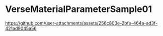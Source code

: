 # VerseMaterialParameterSample01

https://github.com/user-attachments/assets/256c803e-2bfe-464a-ad3f-421ad9045a56

